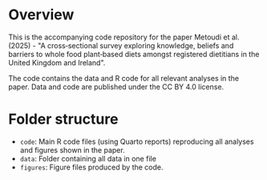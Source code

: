 
# Overview

This is the accompanying code repository for the paper Metoudi et al. (2025) - "A cross‐sectional survey exploring knowledge, beliefs and barriers to whole food plant‐based diets amongst registered dietitians in the United Kingdom and Ireland".

The code contains the data and R code for all relevant analyses in the paper.
Data and code are published under the CC BY 4.0 license.


# Folder structure

- `code`: Main R code files (using Quarto reports) reproducing all analyses and figures shown in the paper.
- `data`: Folder containing all data in one file
- `figures`: Figure files produced by the code.

